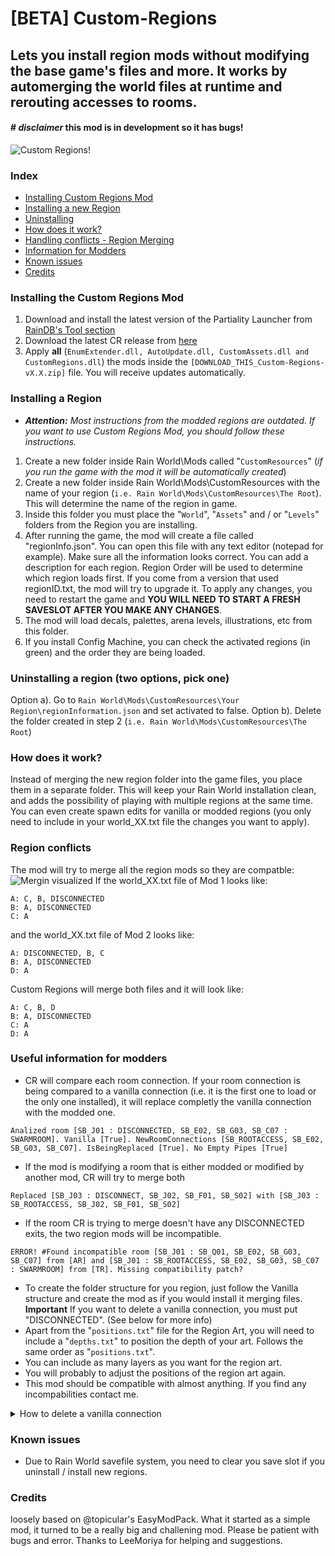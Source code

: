 
# [BETA] Custom-Regions

## Lets you install region mods without modifying the base game's files and more. It works by automerging the world files at runtime and rerouting accesses to rooms.

#### # *disclaimer* this mod is in development so it has bugs! 
![Custom Regions!](http://www.raindb.net/previews/customregion.png?raw=true)
### Index
* [Installing Custom Regions Mod](#index1)
* [Installing a new Region](#index2)
* [Uninstalling](#index3)
* [How does it work?](#index4)
* [Handling conflicts - Region Merging](#index5)
* [Information for Modders](#index6)
* [Known issues](#index7)
* [Credits](#index8)

### <a name="index1"></a>Installing the Custom Regions Mod
1) Download and install the latest version of the Partiality Launcher from [RainDB's Tool section](http://www.raindb.net/)
2) Download the latest CR release from [here](https://github.com/Garrakx/Custom-Regions/releases/)
3) Apply **all** (`EnumExtender.dll, AutoUpdate.dll, CustomAssets.dll and CustomRegions.dll`) the mods inside the `[DOWNLOAD_THIS_Custom-Regions-vX.X.zip]` file. You will receive updates automatically.

### <a name="index2"></a>Installing a Region
* ***Attention:** Most instructions from the modded regions are outdated. If you want to use Custom Regions Mod, you should follow these instructions.*
1) Create a new folder inside Rain World\Mods called "`CustomResources`" (*if you run the game with the mod it will be automatically created*)
2) Create a new folder inside Rain World\Mods\CustomResources with the name of your region (`i.e. Rain World\Mods\CustomResources\The Root`). This will determine the name of the region in game.
3) Inside this folder you must place the "`World`", "`Assets`" and / or "`Levels`" folders from the Region you are installing.
4) After running the game, the mod will create a file called "regionInfo.json". You can open this file with any text editor (notepad for example). Make sure all the information looks correct. You can add a description for each region. Region Order will be used to determine which region loads first. If you come from a version that used regionID.txt, the mod will try to upgrade it. To apply any changes, you need to restart the game and **YOU WILL NEED TO START A FRESH SAVESLOT AFTER YOU MAKE ANY CHANGES**.
5) The mod will load decals, palettes, arena levels, illustrations, etc from this folder.
6) If you install Config Machine, you can check the activated regions (in green) and the order they are being loaded.

### <a name="index3"></a>Uninstalling a region (two options, pick one)
Option a). Go to `Rain World\Mods\CustomResources\Your Region\regionInformation.json` and set activated to false.
Option b). Delete the folder created in step 2 (`i.e. Rain World\Mods\CustomResources\The Root`)



### <a name="index4"></a>How does it work?
Instead of merging the new region folder into the game files, you place them in a separate folder. This will keep your Rain World installation clean, and adds the possibility of playing with multiple regions at the same time. You can even create spawn edits for vanilla or modded regions (you only need to include in your world_XX.txt file the changes you want to apply).


### <a name="index5"></a> Region conflicts
The mod will try to merge all the region mods so they are compatble:
![Mergin visualized](https://cdn.discordapp.com/attachments/473881110695378964/670463211060985866/unknown.png)
If the world_XX.txt file of Mod 1 looks like:
```
A: C, B, DISCONNECTED
B: A, DISCONNECTED
C: A
```
and the world_XX.txt file of Mod 2 looks like:
```
A: DISCONNECTED, B, C
B: A, DISCONNECTED
D: A
```
Custom Regions will merge both files and it will look like:
```
A: C, B, D
B: A, DISCONNECTED
C: A
D: A
```

### <a name="index6"></a>Useful information for modders
* CR will compare each room connection. If your room connection is being compared to a vanilla connection (i.e. it is the first one to load or the only one installed), it will replace completly the vanilla connection with the modded one.
```
Analized room [SB_J01 : DISCONNECTED, SB_E02, SB_G03, SB_C07 : SWARMROOM]. Vanilla [True]. NewRoomConnections [SB_ROOTACCESS, SB_E02, SB_G03, SB_C07]. IsBeingReplaced [True]. No Empty Pipes [True]
```
* If the mod is modifying a room that is either modded or modified by another mod, CR will try to merge both
```
Replaced [SB_J03 : DISCONNECT, SB_J02, SB_F01, SB_S02] with [SB_J03 : SB_ROOTACCESS, SB_J02, SB_F01, SB_S02]
```
* If the room CR is trying to merge doesn't have any DISCONNECTED exits, the two region mods will be incompatible.
```
ERROR! #Found incompatible room [SB_J01 : SB_Q01, SB_E02, SB_G03, SB_C07] from [AR] and [SB_J01 : SB_ROOTACCESS, SB_E02, SB_G03, SB_C07 : SWARMROOM] from [TR]. Missing compatibility patch?
```
* To create the folder structure for you region, just follow the Vanilla structure and create the mod as if you would install it merging files. **Important** If you want to delete a vanilla connection, you must put "DISCONNECTED". (See below for more info)
* Apart from the "`positions.txt`" file for the Region Art, you will need to include a "`depths.txt`" to position the depth of your art. Follows the same order as "`positions.txt`".
* You can include as many layers as you want for the region art.
* You will probably to adjust the positions of the region art again.
* This mod should be compatible with almost anything. If you find any incompabilities contact me.
<details>
  <summary> How to delete a vanilla connection</summary>

If the vanilla world_XX.txt looks like:
```
	A: C, B, D
```
you want to delete a connection, you must put in your modded world_XX.txt file the following:
```
	A: DISCONNECTED, B, D
```
</details>


### <a name="index7"></a>Known issues
* Due to Rain World savefile system, you need to clear you save slot if you uninstall / install new regions.

### <a name="index8"></a>Credits
 loosely based on @topicular's EasyModPack. What it started as a simple mod, it turned to be a really big and challening mod. Please be patient with bugs and error. Thanks to LeeMoriya for helping and suggestions.
